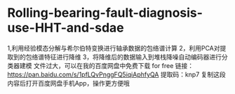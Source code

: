 # Rolling-bearing-fault-diagnosis-use-HHT-and-sdae
1,利用经验模态分解与希尔伯特变换进行轴承数据的包络谱计算
2，利用PCA对提取到的包络谱特征进行降维
3，将降维后的数据输入到堆栈降噪自动编码器进行分类器建模
文件过大，可以在我的百度网盘中免费下载 for free
链接：https://pan.baidu.com/s/1pfLQvPnggFQ5iqiAphfyQA 
提取码：knp7 
复制这段内容后打开百度网盘手机App，操作更方便哦
